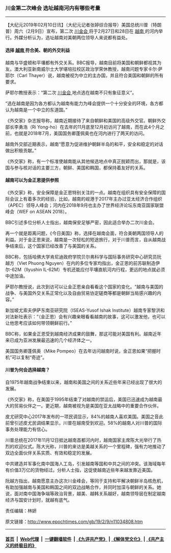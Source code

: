 ### 川金第二次峰会 选址越南河内有哪些考量
------------------------

<p>
 【大纪元2019年02月10日讯】（大纪元记者张婷综合报导）美国总统川普（特朗普）周六（2月9日）宣布，第二次
 <a href="http://www.epochtimes.com/gb/tag/%E5%B7%9D%E9%87%91%E4%BC%9A.html">
  川金会
 </a>
 将于2月27日和28日在
 <a href="http://www.epochtimes.com/gb/tag/%E8%B6%8A%E5%8D%97.html">
  越南
 </a>
 的河内举行。外媒分析认为，选址越南对美朝两位领导人来说都有益处。
</p>
<h4>
 选择
 <a href="http://www.epochtimes.com/gb/tag/%E8%B6%8A%E5%8D%97.html">
  越南
 </a>
 符合美、朝的外交利益
</h4>
<p>
 越南与华盛顿和平壤都有外交关系。BBC报导，越南目前将美国和朝鲜都视其为友。澳大利亚新南威尔士大学堪培拉校区政治学荣休教授，越南问题专家卡尔·萨耶尔（Carl Thayer）说，越南被视为中立的主办国，并且符合美国和朝鲜的所有要求。
</p>
<p>
 萨耶尔教授表示：“第二次
 <a href="http://www.epochtimes.com/gb/tag/%E5%B7%9D%E9%87%91%E4%BC%9A.html">
  川金会
 </a>
 地点选在越南不只有象征意义”。
</p>
<p>
 “选在越南是因为各方都认为越南有能力为峰会提供一个十分安全的环境，各方都认为越南是一个中立的东道国。”
</p>
<p>
 《外交家》杂志报导称，越南近期接待了来自朝鲜和美国的高级外交官。朝鲜外交部长李勇浩（Ri Yong-ho）在去年的11月底至12月初访问了越南，而在此4个月之前，也就是2018年7月，美国国务卿蓬佩奥也在河内进行了两天的访问。
</p>
<p>
 越南外交部近期表示，越南“愿意为促进维护朝鲜半岛的和平，安全和稳定的对话做出积极贡献。”
</p>
<p>
 《外交家》称，有一个标准使越南能从其他候选地点中真正脱颖而出，那就是，该国与参与核对话的主要三方，朝鲜、美国和韩国，都保持着友好的关系。
</p>
<h4>
 越南可以为金正恩提供参照
</h4>
<p>
 《外交家》称，安全保障是金正恩特别关注的一点。越南在组织具有安全保障的国际会议上有着多次的经验，比如，越南的岘港于2017年主办过亚太经济合作组织（APEC）领导人峰会；河内在2018年9月也主办了世界经济论坛东南亚国家联盟峰会（WEF on ASEAN 2018）。
</p>
<p>
 BBC引述多位分析人士指出，越南保安足够严密，因此适合举办二次川金会。
</p>
<p>
 再一个就是距离问题，《今日美国》称，选择在越南会面，符合美朝两国领导人的利益。对于金正恩来说，越南是一次轻松的短途旅行，对于川普而言，自从越南战争结束后，这个国家已经改善了与美国的关系。
</p>
<p>
 BBC称，包括哈佛大学肯尼迪政府学院贝尔弗科学与国际事务研究中心研究员阮越方（Viet Phuong Nguyen）在内的多位专家均指出，金正恩的前苏联制造伊尔-62M（Ilyushin IL-62M）专机还能应付平壤直航河内行程，更远的地点就必须中途加油。
</p>
<p>
 萨耶尔教授说，此次到访可以让金正恩亲自看看这个国家的变化。“越南与美国的战争、与美国外交关系正常化以及自由贸易协定磋商等都是朝鲜当局感兴趣的内容。”
</p>
<p>
 新加坡尤索夫伊萨东南亚研究院（ISEAS-Yusof Ishak Institute）越南专家黎洪和对法新社表示：“（金正恩）会有兴趣亲眼看看越南的故事，这可以激发他，也可以让他思考应该如何带领朝鲜前行。”
</p>
<p>
 BBC称，如果金正恩受到越南经济成果的鼓舞，那这可能对美国有利。越南近年来已成为亚洲发展最迅速的几个经济体之一。
</p>
<p>
 美国国务卿蓬佩奥（Mike Pompeo）在去年访问越南时说，金正恩如果“把握时机”可以复制“奇迹”。
</p>
<h4>
 川普为何会选择越南？
</h4>
<p>
 自1975年越南战争结束以来，越南和美国之间的关系近些年来已经出现了很大的发展。
</p>
<p>
 《外交家》称，在美国于1995年结束了对越南的禁运后，美国已迅速成为越南最大的贸易伙伴之一。更近期，越南被视为是美国在亚太战略中的重要合作伙伴。
</p>
<p>
 皮尤研究中心2017年发布的一项民调显示，84%的越南人喜欢美国。美国之音此前曾引述皮尤民调结果显示，川普在越南受到欢迎。58%的越南人对川普的国际事务处理能力有信心。
</p>
<p>
 川普总统在2017年11月12日抵达越南首都河内时，越南国家主席陈大光举行了热烈的欢迎仪式。陈大光称，川普的来访是美越关系的一个里程碑，强有力地推动了双边全面伙伴关系实质、有效和稳定的发展。
</p>
<p>
 中共建造并军事化南中国海人工岛，引发越南等国和中共之间的冲突。该海域每年有价值3万亿的货物经过。分析人士指，这促使越南近些年来越发靠近美国。
</p>
<p>
 阮越方指出，越南愿意主办这次川金峰会，等同于支持和平解决朝鲜半岛核危机，有助加强越南与美国和韩国之间的双边战略合作，并同时加深与朝鲜的关系。她说，面对南中国海争端等政治背景，越美、越韩关系越好，越南领导层在制定越南经济与国安计划时，就越有底气。
</p>
<p>
 责任编辑：林妍
</p>

原文链接：http://www.epochtimes.com/gb/19/2/9/n11034808.htm


------------------------
#### [首页](https://github.com/gfw-breaker/banned-news/blob/master/README.md) &nbsp;|&nbsp; [Web代理](https://github.com/labour-camp/helloworld) &nbsp;|&nbsp; [一键翻墙软件](https://github.com/gfw-breaker/nogfw/blob/master/README.md) &nbsp;| [《九评共产党》](https://github.com/gfw-breaker/9ping.md/blob/master/README.md#九评之一评共产党是什么) | [《解体党文化》](https://github.com/gfw-breaker/jtdwh.md/blob/master/README.md) | [《共产主义的终极目的》](https://github.com/gfw-breaker/gczydzjmd.md/blob/master/README.md)


